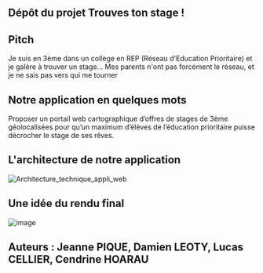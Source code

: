 ## Dépôt du projet Trouves ton stage !

## Pitch
Je suis en 3ème dans un collège en REP (Réseau d'Education Prioritaire) et je galère à trouver un stage... Mes parents n'ont pas forcément le réseau, et je ne sais pas vers qui me tourner

## Notre application en quelques mots
Proposer un portail web cartographique d’offres de stages de 3ème géolocalisées pour qu’un maximum d’élèves de l’éducation prioritaire puisse décrocher le stage de
ses rêves.

## L'architecture de notre application
![Architecture_technique_appli_web](https://user-images.githubusercontent.com/72032073/160921572-cdc626f8-5d82-48ba-bd61-3f6cf76aea0e.JPG)

## Une idée du rendu final
![image](https://user-images.githubusercontent.com/72032073/160921745-793de1da-6da8-415b-845e-2b1bf7e46340.png)


## Auteurs : Jeanne PIQUE, Damien LEOTY, Lucas CELLIER, Cendrine HOARAU
